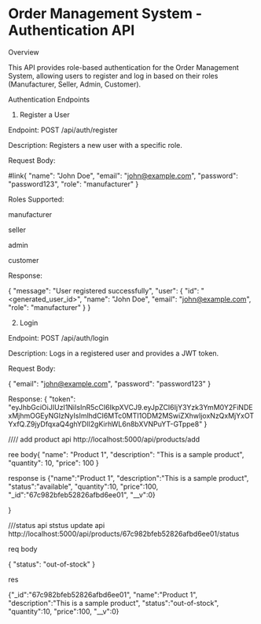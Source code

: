 # Order Management System - Authentication API

Overview

This API provides role-based authentication for the Order Management System, allowing users to register and log in based on their roles (Manufacturer, Seller, Admin, Customer).

Authentication Endpoints

1. Register a User

Endpoint: POST /api/auth/register

Description: Registers a new user with a specific role.

Request Body:

#link{
  "name": "John Doe",
  "email": "john@example.com",
  "password": "password123",
  "role": "manufacturer"
}

Roles Supported:

manufacturer

seller

admin

customer

Response:

{
  "message": "User registered successfully",
  "user": {
    "id": "<generated_user_id>",
    "name": "John Doe",
    "email": "john@example.com",
    "role": "manufacturer"
  }
}

2. Login

Endpoint: POST /api/auth/login

Description: Logs in a registered user and provides a JWT token.

Request Body:

{
  "email": "john@example.com",
  "password": "password123"
}

Response:
{
  "token": "eyJhbGciOiJIUzI1NiIsInR5cCI6IkpXVCJ9.eyJpZCI6IjY3Yzk3YmM0Y2FiNDExMjhmOGEyNGIzNyIsImlhdCI6MTc0MTI1ODM2MSwiZXhwIjoxNzQxMjYxOTYxfQ.Z9jyDfqxaQ4ghYDlI2gKirhWL6n8bXVNPuYT-GTppe8"
  }





//// add product api 
http://localhost:5000/api/products/add

ree body{
  "name": "Product 1",
  "description": "This is a sample product",
  "quantity": 10,
  "price": 100
}




response is 
{"name":"Product 1",
"description":"This is a sample product",
"status":"available",
"quantity":10,
"price":100,
"_id":"67c982bfeb52826afbd6ee01",
"__v":0}

}





///status api 
ststus update api 
 http://localhost:5000/api/products/67c982bfeb52826afbd6ee01/status


 req body

 {
  "status": "out-of-stock"
}



res

{"_id":"67c982bfeb52826afbd6ee01",
"name":"Product 1",
"description":"This is a sample product",
"status":"out-of-stock",
"quantity":10,
"price":100,
"__v":0}




